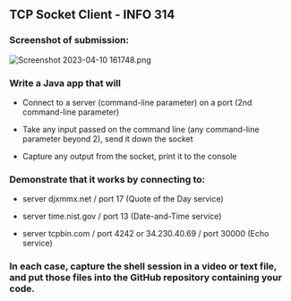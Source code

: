 ## TCP Socket Client - INFO 314


### Screenshot of submission:
![Screenshot 2023-04-10 161748.png](..%2F..%2F..%2FOneDrive%2FPictures%2FScreenshots%2FScreenshot%202023-04-10%20161748.png)

### Write a Java app that will
- Connect to a server (command-line parameter) on a port (2nd command-line parameter)

- Take any input passed on the command line (any command-line parameter beyond 2), send it down the socket

- Capture any output from the socket, print it to the console

### Demonstrate that it works by connecting to:
- server djxmmx.net / port 17 (Quote of the Day service)

- server time.nist.gov / port 13 (Date-and-Time service)

- server tcpbin.com / port 4242 or 34.230.40.69 / port 30000 (Echo service)

### In each case, capture the shell session in a video or text file, and put those files into the GitHub repository containing your code.